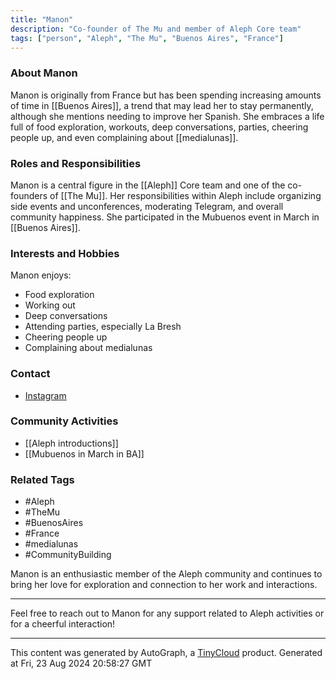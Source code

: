 ```yaml
---
title: "Manon"
description: "Co-founder of The Mu and member of Aleph Core team"
tags: ["person", "Aleph", "The Mu", "Buenos Aires", "France"]
---
```


### About Manon
Manon is originally from France but has been spending increasing amounts of time in [[Buenos Aires]], a trend that may lead her to stay permanently, although she mentions needing to improve her Spanish. She embraces a life full of food exploration, workouts, deep conversations, parties, cheering people up, and even complaining about [[medialunas]].

### Roles and Responsibilities
Manon is a central figure in the [[Aleph]] Core team and one of the co-founders of [[The Mu]]. Her responsibilities within Aleph include organizing side events and unconferences, moderating Telegram, and overall community happiness. She participated in the Mubuenos event in March in [[Buenos Aires]].

### Interests and Hobbies
Manon enjoys:
- Food exploration
- Working out
- Deep conversations
- Attending parties, especially La Bresh
- Cheering people up
- Complaining about medialunas

### Contact
- [Instagram](https://www.instagram.com/p/C3LMpzyJEW5/)

### Community Activities
- [[Aleph introductions]]
- [[Mubuenos in March in BA]]

### Related Tags
- #Aleph
- #TheMu
- #BuenosAires
- #France
- #medialunas
- #CommunityBuilding

Manon is an enthusiastic member of the Aleph community and continues to bring her love for exploration and connection to her work and interactions.

---

Feel free to reach out to Manon for any support related to Aleph activities or for a cheerful interaction!

---
This content was generated by AutoGraph, a [TinyCloud](https://tinycloud.xyz/) product.
Generated at Fri, 23 Aug 2024 20:58:27 GMT